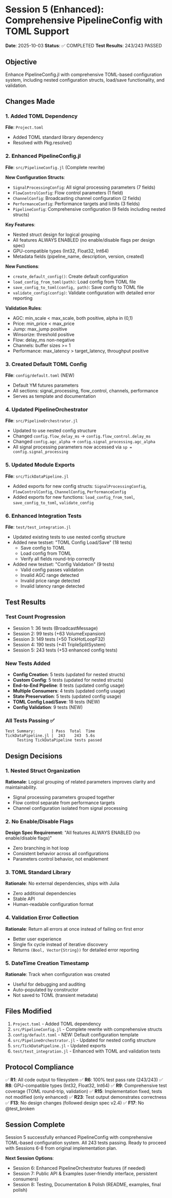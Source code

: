 # Session 5 (Enhanced): Comprehensive PipelineConfig with TOML Support

**Date**: 2025-10-03
**Status**: ✅ COMPLETED
**Test Results**: 243/243 PASSED

## Objective

Enhance PipelineConfig.jl with comprehensive TOML-based configuration system, including nested configuration structs, load/save functionality, and validation.

## Changes Made

### 1. Added TOML Dependency
**File**: `Project.toml`
- Added TOML standard library dependency
- Resolved with Pkg.resolve()

### 2. Enhanced PipelineConfig.jl
**File**: `src/PipelineConfig.jl` (Complete rewrite)

**New Configuration Structs**:
- `SignalProcessingConfig`: All signal processing parameters (7 fields)
- `FlowControlConfig`: Flow control parameters (1 field)
- `ChannelConfig`: Broadcasting channel configuration (2 fields)
- `PerformanceConfig`: Performance targets and limits (3 fields)
- `PipelineConfig`: Comprehensive configuration (9 fields including nested structs)

**Key Features**:
- Nested struct design for logical grouping
- All features ALWAYS ENABLED (no enable/disable flags per design spec)
- GPU-compatible types (Int32, Float32, Int64)
- Metadata fields (pipeline_name, description, version, created)

**New Functions**:
- `create_default_config()`: Create default configuration
- `load_config_from_toml(path)`: Load config from TOML file
- `save_config_to_toml(config, path)`: Save config to TOML file
- `validate_config(config)`: Validate configuration with detailed error reporting

**Validation Rules**:
- AGC: min_scale < max_scale, both positive, alpha in (0,1)
- Price: min_price < max_price
- Jump: max_jump positive
- Winsorize: threshold positive
- Flow: delay_ms non-negative
- Channels: buffer sizes >= 1
- Performance: max_latency > target_latency, throughput positive

### 3. Created Default TOML Config
**File**: `config/default.toml` (NEW)
- Default YM futures parameters
- All sections: signal_processing, flow_control, channels, performance
- Serves as template and documentation

### 4. Updated PipelineOrchestrator
**File**: `src/PipelineOrchestrator.jl`
- Updated to use nested config structure
- Changed `config.flow_delay_ms` → `config.flow_control.delay_ms`
- Changed `config.agc_alpha` → `config.signal_processing.agc_alpha`
- All signal processing parameters now accessed via `sp = config.signal_processing`

### 5. Updated Module Exports
**File**: `src/TickDataPipeline.jl`
- Added exports for new config structs: `SignalProcessingConfig`, `FlowControlConfig`, `ChannelConfig`, `PerformanceConfig`
- Added exports for new functions: `load_config_from_toml`, `save_config_to_toml`, `validate_config`

### 6. Enhanced Integration Tests
**File**: `test/test_integration.jl`
- Updated existing tests to use nested config structure
- Added new testset: "TOML Config Load/Save" (18 tests)
  - Save config to TOML
  - Load config from TOML
  - Verify all fields round-trip correctly
- Added new testset: "Config Validation" (9 tests)
  - Valid config passes validation
  - Invalid AGC range detected
  - Invalid price range detected
  - Invalid latency range detected

## Test Results

### Test Count Progression
- Session 1: 36 tests (BroadcastMessage)
- Session 2: 99 tests (+63 VolumeExpansion)
- Session 3: 149 tests (+50 TickHotLoopF32)
- Session 4: 190 tests (+41 TripleSplitSystem)
- Session 5: 243 tests (+53 enhanced config tests)

### New Tests Added
- **Config Creation**: 5 tests (updated for nested structs)
- **Custom Config**: 5 tests (updated for nested structs)
- **End-to-End Pipeline**: 8 tests (updated config usage)
- **Multiple Consumers**: 4 tests (updated config usage)
- **State Preservation**: 5 tests (updated config usage)
- **TOML Config Load/Save**: 18 tests (NEW)
- **Config Validation**: 9 tests (NEW)

### All Tests Passing ✅
```
Test Summary:       | Pass  Total  Time
TickDataPipeline.jl |  243    243  5.6s
     Testing TickDataPipeline tests passed
```

## Design Decisions

### 1. Nested Struct Organization
**Rationale**: Logical grouping of related parameters improves clarity and maintainability.
- Signal processing parameters grouped together
- Flow control separate from performance targets
- Channel configuration isolated from signal processing

### 2. No Enable/Disable Flags
**Design Spec Requirement**: "All features ALWAYS ENABLED (no enable/disable flags)"
- Zero branching in hot loop
- Consistent behavior across all configurations
- Parameters control behavior, not enablement

### 3. TOML Standard Library
**Rationale**: No external dependencies, ships with Julia
- Zero additional dependencies
- Stable API
- Human-readable configuration format

### 4. Validation Error Collection
**Rationale**: Return all errors at once instead of failing on first error
- Better user experience
- Single fix cycle instead of iterative discovery
- Returns `(Bool, Vector{String})` for detailed error reporting

### 5. DateTime Creation Timestamp
**Rationale**: Track when configuration was created
- Useful for debugging and auditing
- Auto-populated by constructor
- Not saved to TOML (transient metadata)

## Files Modified

1. `Project.toml` - Added TOML dependency
2. `src/PipelineConfig.jl` - Complete rewrite with comprehensive structs
3. `config/default.toml` - NEW: Default configuration template
4. `src/PipelineOrchestrator.jl` - Updated for nested config structure
5. `src/TickDataPipeline.jl` - Updated exports
6. `test/test_integration.jl` - Enhanced with TOML and validation tests

## Protocol Compliance

✅ **R1**: All code output to filesystem
✅ **R6**: 100% test pass rate (243/243)
✅ **R8**: GPU-compatible types (Int32, Float32, Int64)
✅ **R9**: Comprehensive test coverage (TOML round-trip, validation)
✅ **R15**: Implementation fixed, tests not modified (only enhanced)
✅ **R23**: Test output demonstrates correctness
✅ **F13**: No design changes (followed design spec v2.4)
✅ **F17**: No @test_broken

## Session Complete

Session 5 successfully enhanced PipelineConfig with comprehensive TOML-based configuration system. All 243 tests passing. Ready to proceed with Sessions 6-8 from original implementation plan.

**Next Session Options**:
- Session 6: Enhanced PipelineOrchestrator features (if needed)
- Session 7: Public API & Examples (user-friendly interface, persistent consumers)
- Session 8: Testing, Documentation & Polish (README, examples, final polish)
